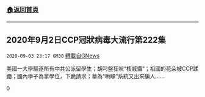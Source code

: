 ###  [:house:返回首頁](https://github.com/ourhimalayas/txt)
---

## 2020年9月2日CCP冠狀病毒大流行第222集
`2020-09-03 23:17 GM30` [轉載自GNews](https://gnews.org/zh-hant/333079/)

美國一大學驅逐所有中共公派留學生；胡叼盤狂吠“核威懾”；祖國的花朵被CCP蹂躪；國內學子為拿學位，下跪請求；華為“哄矇”系統又出來騙人……

0
